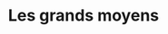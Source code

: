 ---
index: 220
type_of_section: "fullimage"
title: "Les grands moyens"
sub-title: "L'Association des Arboriculteurs a pu compter sur des moyens mécaniques bien utiles pour créer le verger-école."
text:
   position: 9
   background: "dark"
image:
  file: "assets/images/plantation-arbres-fp-a.jpg"
  description: "Les grands moyens"
  author: Rita ARNOLD
  author_link: 
---